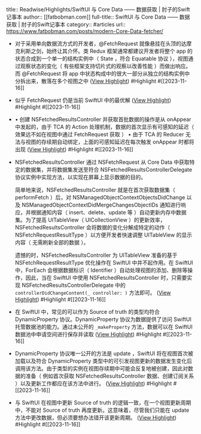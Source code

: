 title:: Readwise/Highlights/SwiftUI 与 Core Data —— 数据获取 | 肘子的Swift记事本
author:: [[fatbobman.com]]
full-title:: SwiftUI 与 Core Data —— 数据获取 | 肘子的Swift记事本
category:: #articles
url:: https://www.fatbobman.com/posts/modern-Core-Data-fetcher/

- 对于采用单向数据流方式的开发者，@FetchRequest 就像悬挂在头顶的达摩克利斯之剑，始终让其介怀。类 Redux 框架通常都建议开发者将整个 app 的状态合成到一个单一的结构实例中（ State ，符合 Equatable 协议 ），视图通过观察状态的变化（ 有些框架支持切片式的观察以改善性能 ）而做出响应。而 @FetchRequest 将 app 中状态构成中的很大一部分从独立的结构实例中分拆出来，散落在多个视图之中 ([View Highlight](https://read.readwise.io/read/01hfa18aawe6mrhxpcb24s3y1y)) #Highlight #[[2023-11-16]]
- 似乎 FetchRequest 仍是当前 SwiftUI 中的最优解 ([View Highlight](https://read.readwise.io/read/01hfa18mxqqa0ht0atab1reh4z)) #Highlight #[[2023-11-16]]
- •   创建 NSFetchedResultsController 并获取首批数据的操作是从 onAppear 中发起的，由于 TCA 的 Action 处理机制，数据的首次显示有可感知的延迟（ 效果远不如在视图中通过 FetchRequest 获取 ）
  •   由于 TCA 的 Reducer 无法与视图的存续期自动绑定，上面的可感知延迟在每次触发 onAppear 时都将出现 ([View Highlight](https://read.readwise.io/read/01hfa1azbhjf1sce2d1apnkgvh)) #Highlight #[[2023-11-16]]
- NSFetchedResultsController 通过 NSFetchRequest 从 Core Data 中获取特定的数据集，并将数据集发送至符合 NSFetchedResultsControllerDelegate 协议实例中实现方法，以实现在屏幕上显示数据的目的。
  
  简单地来说，NSFetchedResultsController 就是在首次获取数据集（ performFetch ）后，对 NSManagedObjectContextObjectsDidChange 以及 NSManagedObjectContextDidMergeChangesObjectIDs 通知进行响应，并根据通知内容（ insert、delete、update 等 ）自动更新内存中数据集。为了提高 UITableView（ UICollectionView ）的更新效率，NSFetchedResultsController 会将数据的变化分解成特定的动作（ NSFetchRequestResultType ）以方便开发者快速调整 UITableView 的显示内容（ 无需刷新全部的数据 ）。
  
  遗憾的时，NSFetchedResultsController 为 UITableView 准备的基于 NSFetchRequestResultType 优化操作在 SwiftUI 中并不起作用。在 SwiftUI 中，ForEach 会根据数据标识（ Identifier ）自动处理视图的添加、删除等操作，因此，当在 SwiftUI 中使用 NSFetchedResultsController 时，只需要实现 NSFetchedResultsControllerDelegate 中的 `controllerDidChangeContent(_ controller: )` 方法即可。 ([View Highlight](https://read.readwise.io/read/01hfa1zxg9eqknjqcyh5d3n597)) #Highlight #[[2023-11-16]]
- 在 SwiftUI 中，常见的可以作为 Source of truth 的类型均符合 DynamicProperty 协议。DynamicProperty 协议为数据提供了访问 SwiftUI 托管数据池的能力。通过未公开的 `_makeProperty` 方法，数据可以在 SwiftUI 数据池中申请空间进行保存并读取 ([View Highlight](https://read.readwise.io/read/01hfa20eg2kz9easrhyz187wyc)) #Highlight #[[2023-11-16]]
- DynamicProperty 协议唯一公开的方法是 update ，SwiftUI 将在视图首次被加载以及符合 DynamicProperty 类型中的可引发视图更新的数据发生变化后调用该方法。由于类型的实例在视图存续期中可能会反复地被创建，因此对数据的准备（ 例如首次获取 NSFetchedResultsController 数据、创建订阅关系 ）以及更新工作都应在该方法中进行。 ([View Highlight](https://read.readwise.io/read/01hfa2218b2qw3576emghq940a)) #Highlight #[[2023-11-16]]
- 与 SwiftUI 在视图中更新 Source of truth 的逻辑一致，在一个视图更新周期中，不能对 Source of truth 再度更新。这意味着，尽管我们只能在 update 方法中更改数据，但必须要想办法错开该更新周期。 ([View Highlight](https://read.readwise.io/read/01hfa228zcwvxc7pw5tc1pycbn)) #Highlight #[[2023-11-16]]